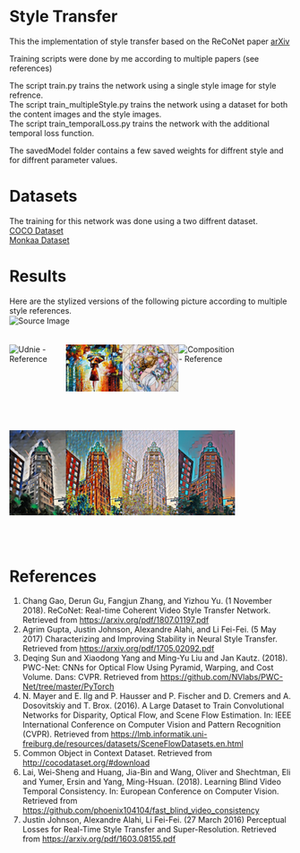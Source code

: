 # Style Transfer
This the implementation of style transfer based on the ReCoNet paper [arXiv](https://arxiv.org/abs/1807.01197)

Training scripts were done by me according to multiple papers (see references)

The script train.py trains the network using a single style image for style refrence.  
The script train_multipleStyle.py trains the network using a dataset for both the content images and the style images.  
The script train_temporalLoss.py trains the network with the additional temporal loss function.  

The savedModel folder contains a few saved weights for diffrent style and for diffrent parameter values.

# Datasets
The training for this network was done using a two diffrent dataset.  
[COCO Dataset](http://cocodataset.org/#home)  
[Monkaa Dataset](https://lmb.informatik.uni-freiburg.de/resources/datasets/SceneFlowDatasets.en.html)

# Results
Here are the stylized versions of the following picture according to multiple style references.  
<img align="center" src="https://drscdn.500px.org/photo/215045239/q%3D80_m%3D1500/v2?user_id=13128095&webp=true&sig=3d293889b1d59822df2d8fb38072bffdf5feddac4ecc426845aa4d33f5b7fd38" alt="Source Image" width="25%">  
<br/><br/>
<img align="left" src="models/style/udnie.jpg" alt="Udnie - Reference" width="20%">
<img align="left" src="models/style/color.jpg" alt="Rain - Reference" width="20%">
<img align="left" src="models/style/mosaic.jpg" alt="Mosaic - Reference" width="20%">
<img align="left" src="models/style/composition.jpg" alt="Composition - Reference" width="20%">  
<br/><br/><br/><br/><br/>
<br/><br/><br/>
<img align="left" src="Results/Udnie_stylized.png" alt="Udnie - Reference" width="20%">
<img align="left" src="Results/Colors_stylized.png" alt="Colors - Reference" width="20%">
<img align="left" src="Results/Mosaic_stylized.png" alt="Mosaic - Reference" width="20%">
<img align="left" src="Results/Composition_stylized.png" alt="Composition - Reference" width="20%">  
<br/><br/><br/><br/><br/>  
<br/><br/><br/><br/><br/>  

# References  
1. Chang Gao, Derun Gu, Fangjun Zhang, and Yizhou Yu. (1 November 2018). ReCoNet: Real-time Coherent Video Style Transfer Network. Retrieved from  https://arxiv.org/pdf/1807.01197.pdf
2. Agrim Gupta, Justin Johnson, Alexandre Alahi, and Li Fei-Fei. (5 May 2017) Characterizing and Improving Stability in Neural Style Transfer. Retrieved from https://arxiv.org/pdf/1705.02092.pdf
3. Deqing Sun and Xiaodong Yang and Ming-Yu Liu and Jan Kautz. (2018). PWC-Net: CNNs for Optical Flow Using Pyramid, Warping, and Cost Volume. Dans: CVPR. Retrieved from https://github.com/NVlabs/PWC-Net/tree/master/PyTorch
4.  N. Mayer and E. Ilg and P. Hausser and P. Fischer and D. Cremers and A. Dosovitskiy and T. Brox. (2016). A Large Dataset to Train Convolutional Networks for Disparity, Optical Flow, and Scene Flow Estimation. In: IEEE International Conference on Computer Vision and Pattern Recognition (CVPR). Retrieved from https://lmb.informatik.uni-freiburg.de/resources/datasets/SceneFlowDatasets.en.html
5. Common Object in Context Dataset. Retrieved from http://cocodataset.org/#download
6. Lai, Wei-Sheng and Huang, Jia-Bin and Wang, Oliver and Shechtman, Eli and Yumer, Ersin and Yang, Ming-Hsuan. (2018). Learning Blind Video Temporal Consistency. In: European Conference on Computer Vision. Retrieved from https://github.com/phoenix104104/fast_blind_video_consistency
7. Justin Johnson, Alexandre Alahi, Li Fei-Fei. (27 March 2016) Perceptual Losses for Real-Time Style Transfer and Super-Resolution. Retrieved from https://arxiv.org/pdf/1603.08155.pdf
